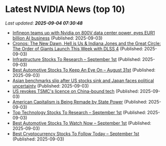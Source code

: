 # Latest NVIDIA News (top 10)
_Last updated: **2025-09-04 07:30:48**_

- [Infineon teams up with Nvidia on 800V data center power, eyes EUR1 billion AI business](https://www.digitimes.com/news/a20250901PD216/infineon-data-nvidia-data-center-business.html) (Published: 2025-09-03)
- [Cronos: The New Dawn, Hell is Us & Indiana Jones and the Great Circle: The Order of Giants Launch This Week with DLSS 4](https://www.madshrimps.be/news/cronos-the-new-dawn-hell-is-us-indiana-jones-and-the-great-circle-the-order-of-giants-launch-this-week-with-dlss-4/) (Published: 2025-09-03)
- [Infrastructure Stocks To Research – September 1st](https://www.etfdailynews.com/2025/09/03/infrastructure-stocks-to-research-september-1st/) (Published: 2025-09-03)
- [Best Automotive Stocks To Keep An Eye On – August 31st](https://www.etfdailynews.com/2025/09/03/best-automotive-stocks-to-keep-an-eye-on-august-31st/) (Published: 2025-09-03)
- [Asian benchmarks slip after US stocks sink and Japan faces political uncertainty](https://abcnews.go.com/Business/wireStory/asian-benchmarks-slip-after-us-stocks-sink-japan-125203857) (Published: 2025-09-03)
- [US revokes TSMC's licence on China-bound tech](https://www.bbc.com/news/articles/creve4x8drgo) (Published: 2025-09-03)
- [American Capitalism is Being Remade by State Power](https://www.counterpunch.org/2025/09/03/american-capitalism-is-being-remade-by-state-power/) (Published: 2025-09-03)
- [Top Technology Stocks To Research – September 1st](https://www.etfdailynews.com/2025/09/03/top-technology-stocks-to-research-september-1st/) (Published: 2025-09-03)
- [Best Automotive Stocks To Watch Now – September 1st](https://www.etfdailynews.com/2025/09/03/best-automotive-stocks-to-watch-now-september-1st/) (Published: 2025-09-03)
- [Best Cryptocurrency Stocks To Follow Today – September 1st](https://www.etfdailynews.com/2025/09/03/best-cryptocurrency-stocks-to-follow-today-september-1st/) (Published: 2025-09-03)
